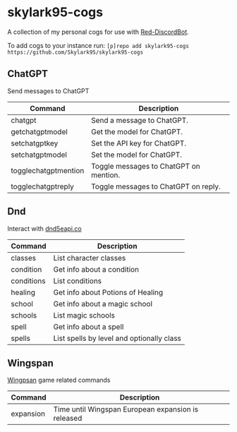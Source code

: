 # skylark95-cogs

A collection of my personal cogs for use with [Red-DiscordBot](https://github.com/Cog-Creators/Red-DiscordBot).

To add cogs to your instance run: `[p]repo add skylark95-cogs https://github.com/Skylark95/skylark95-cogs`

## ChatGPT
Send messages to ChatGPT

| Command              | Description                            |
| -------------------- | -------------------------------------- |
| chatgpt              | Send a message to ChatGPT.             |
| getchatgptmodel      | Get the model for ChatGPT.             |
| setchatgptkey        | Set the API key for ChatGPT.           |
| setchatgptmodel      | Set the model for ChatGPT.             |
| togglechatgptmention | Toggle messages to ChatGPT on mention. |
| togglechatgptreply   | Toggle messages to ChatGPT on reply.   |

## Dnd
Interact with [dnd5eapi.co](https://www.dnd5eapi.co/)

| Command    | Description                               |
| ---------- | ----------------------------------------- |
| classes    | List character classes                    |
| condition  | Get info about a condition                |
| conditions | List conditions                           |
| healing    | Get info about Potions of Healing         |
| school     | Get info about a magic school             |
| schools    | List magic schools                        |
| spell      | Get info about a spell                    |
| spells     | List spells by level and optionally class |

## Wingspan
[Wingpsan](https://store.steampowered.com/app/1054490/Wingspan/) game related commands

| Command   | Description                                        |
| --------- | -------------------------------------------------- |
| expansion | Time until Wingspan European expansion is released |
